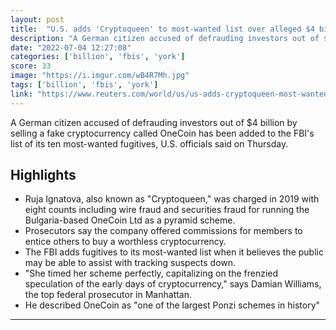 ```yaml
---
layout: post
title:  "U.S. adds 'Cryptoqueen' to most-wanted list over alleged $4 billion fraud"
description: "A German citizen accused of defrauding investors out of $4 billion by selling a fake cryptocurrency called OneCoin has been added to the FBI's list of its ten most-wanted fugitives, U.S. officials said on Thursday."
date: "2022-07-04 12:27:08"
categories: ['billion', 'fbis', 'york']
score: 33
image: "https://i.imgur.com/wB4R7Mh.jpg"
tags: ['billion', 'fbis', 'york']
link: "https://www.reuters.com/world/us/us-adds-cryptoqueen-most-wanted-list-over-alleged-4-billion-fraud-2022-06-30/"
---
```


A German citizen accused of defrauding investors out of $4 billion by selling a fake cryptocurrency called OneCoin has been added to the FBI's list of its ten most-wanted fugitives, U.S. officials said on Thursday.

## Highlights

- Ruja Ignatova, also known as "Cryptoqueen," was charged in 2019 with eight counts including wire fraud and securities fraud for running the Bulgaria-based OneCoin Ltd as a pyramid scheme.
- Prosecutors say the company offered commissions for members to entice others to buy a worthless cryptocurrency.
- The FBI adds fugitives to its most-wanted list when it believes the public may be able to assist with tracking suspects down.
- "She timed her scheme perfectly, capitalizing on the frenzied speculation of the early days of cryptocurrency," says Damian Williams, the top federal prosecutor in Manhattan.
- He described OneCoin as "one of the largest Ponzi schemes in history"

---
